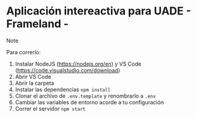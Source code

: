 # Aplicación intereactiva para UADE - Frameland -

> [!NOTE]
> Para correrlo:
> 1. Instalar NodeJS (https://nodejs.org/en) y VS Code (https://code.visualstudio.com/download)
> 2. Abrir VS Code
> 3. Abrir la carpeta
> 4. Instalar las dependencias `npm install`
> 5. Clonar el archivo de `.env.template` y renombrarlo a `.env`
> 6. Cambiar las variables de entorno acorde a tu configuración
> 7. Correr el servidor `npm start`

